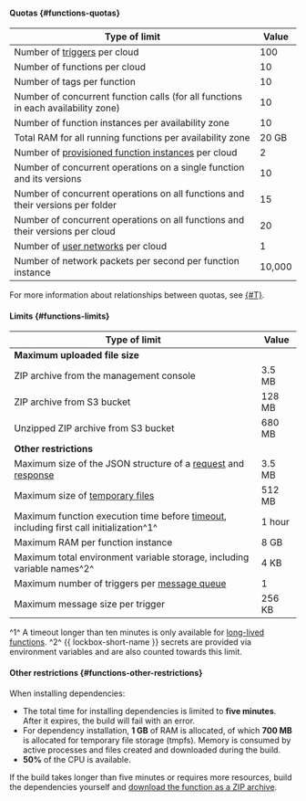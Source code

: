 #### Quotas {#functions-quotas}

Type of limit | Value
--- | ---
Number of [triggers](../functions/concepts/trigger/index.md) per cloud | 100
Number of functions per cloud | 10
Number of tags per function | 10
Number of concurrent function calls (for all functions in each availability zone) | 10
Number of function instances per availability zone | 10
Total RAM for all running functions per availability zone | 20 GB
Number of [provisioned function instances](../functions/concepts/function.md#provisioned-instances) per cloud | 2
Number of concurrent operations on a single function and its versions | 10
Number of concurrent operations on all functions and their versions per folder | 15
Number of concurrent operations on all functions and their versions per cloud | 20
Number of [user networks](../functions/concepts/networking.md##user-network) per cloud | 1
Number of network packets per second per function instance | 10,000

For more information about relationships between quotas, see [{#T}](../functions/concepts/limits.md#related-quotas).

#### Limits {#functions-limits}

Type of limit | Value
--- | ---
**Maximum uploaded file size** |
ZIP archive from the management console | 3.5 MB
ZIP archive from S3 bucket | 128 MB
Unzipped ZIP archive from S3 bucket | 680 MB
**Other restrictions** |
Maximum size of the JSON structure of a [request](../functions/concepts/function-invoke.md#request) and [response](../functions/concepts/function-invoke.md#response) | 3.5 MB
Maximum size of [temporary files](../functions/concepts/runtime/environment-variables.md#files) | 512 MB
Maximum function execution time before [timeout](../functions/operations/function/version-manage.md), including first call initialization^1^ | 1 hour
Maximum RAM per function instance | 8 GB
Maximum total environment variable storage, including variable names^2^ | 4 KB
Maximum number of triggers per [message queue](../message-queue/concepts/queue.md) | 1
Maximum message size per trigger | 256 KB

^1^ A timeout longer than ten minutes is only available for [long-lived functions](../functions/concepts/long-lived-functions.md).
^2^ {{ lockbox-short-name }} secrets are provided via environment variables and are also counted towards this limit.

#### Other restrictions {#functions-other-restrictions}

When installing dependencies:
  * The total time for installing dependencies is limited to **five minutes**. After it expires, the build will fail with an error.
  * For dependency installation, **1 GB** of RAM is allocated, of which **700 MB** is allocated for temporary file storage (tmpfs). Memory is consumed by active processes and files created and downloaded during the build.
  * **50%** of the CPU is available.

  If the build takes longer than five minutes or requires more resources, build the dependencies yourself and [download the function as a ZIP archive](../functions/operations/function/version-manage.md).